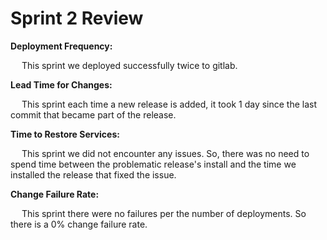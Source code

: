 # Sprint 2 Review

**Deployment Frequency:**

 &emsp; This sprint we deployed successfully twice to gitlab.

**Lead Time for Changes:**

 &emsp; This sprint each time a new release is added, it took 1 day since the last commit that became part of the release.

**Time to Restore Services:**

 &emsp; This sprint we did not encounter any issues.
 So, there was no need to spend time between the problematic release's install and the time we installed the release that fixed the issue.

**Change Failure Rate:**

 &emsp; This sprint there were no failures per the number of deployments. 
 So there is a 0% change failure rate.
